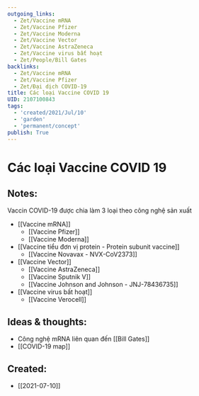 ```yaml
---
outgoing_links:
  - Zet/Vaccine mRNA
  - Zet/Vaccine Pfizer
  - Zet/Vaccine Moderna
  - Zet/Vaccine Vector
  - Zet/Vaccine AstraZeneca
  - Zet/Vaccine virus bất hoạt
  - Zet/People/Bill Gates
backlinks:
  - Zet/Vaccine mRNA
  - Zet/Vaccine Pfizer
  - Zet/Đại dịch COVID-19
title: Các loại Vaccine COVID 19
UID: 2107100843
tags:
  - 'created/2021/Jul/10'
  - 'garden'
  - 'permanent/concept'
publish: True
---
```

# Các loại Vaccine COVID 19

## Notes:
Vaccin COVID-19 được chia làm 3 loại theo công nghệ sản xuất

- [[Vaccine mRNA]]
	- [[Vaccine Pfizer]]
	- [[Vaccine Moderna]]
- [[Vaccine tiểu đơn vị protein - Protein subunit vaccine]]
	- [[Vaccine Novavax - NVX-CoV2373]]
- [[Vaccine Vector]]
	- [[Vaccine AstraZeneca]]
	- [[Vaccine Sputnik V]]
	- [[Vaccine Johnson and Johnson - JNJ-78436735]]
- [[Vaccine virus bất hoạt]]
	- [[Vaccine Verocell]]

## Ideas & thoughts:
- Công nghệ mRNA liên quan đến [[Bill Gates]]
- [[COVID-19 map]]

## Created:
- [[2021-07-10]]
